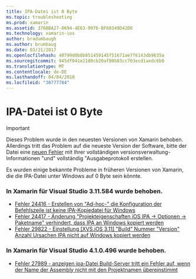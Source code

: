 ```yaml
---
title: IPA-Datei ist 0 Byte
ms.topic: troubleshooting
ms.prod: xamarin
ms.assetid: 376BBA27-8694-4E63-9976-BF60349D42D8
ms.technology: xamarin-ios
author: bradumbaugh
ms.author: brumbaug
ms.date: 03/21/2017
ms.openlocfilehash: 40799d0b8b051459145f51671ae7f6143db9635a
ms.sourcegitcommit: 945df041e2180cb20af08b83cc703ecd1aedc6b0
ms.translationtype: MT
ms.contentlocale: de-DE
ms.lasthandoff: 04/04/2018
ms.locfileid: "30777784"
---
```

# <a name="ipa-file-is-0-bytes"></a>IPA-Datei ist 0 Byte

> [!IMPORTANT]
> Dieses Problem wurde in den neuesten Versionen von Xamarin behoben. Allerdings tritt das Problem auf die neueste Version der Software, bitte der Datei eine [neuen Fehler](~/cross-platform/troubleshooting/questions/howto-file-bug.md) mit Ihrer vollständigen versionsverwaltung-Informationen "und" vollständig "Ausgabeprotokoll erstellen.



Es wurden einige bekannte Probleme in früheren Versionen von Xamarin, die die IPA-Datei unter Windows auf 0 Byte sein könnte. 

### <a name="fixed-in-xamarin-for-visual-studio-311584"></a>In Xamarin für Visual Studio 3.11.584 wurde behoben. 
- [Fehler 24416 - Erstellen von "Ad-hoc-" die Konfiguration der Befehlszeile ist keine IPA-Kopiedatei für Windows](https://bugzilla.xamarin.com/show_bug.cgi?id=24416)
- [Fehler 24417 - Änderung "Projekteigenschaften iOS IPA -> Optionen -> Paketname" verhindert, dass IPA an Windows kopiert werden](https://bugzilla.xamarin.com/show_bug.cgi?id=24417)
- [Fehler 29822 - Einstellung [XVS.iOS 3.11] "Build" Nummer "Version" Anzahl Ursachen IPA nicht auf Windows kopiert werden](https://bugzilla.xamarin.com/show_bug.cgi?id=29822)

### <a name="fixed-in-xamarin-for-visual-studio-410496"></a>In Xamarin für Visual Studio 4.1.0.496 wurde behoben.
- [Fehler 27989 - anzeigen ipa-Datei Build-Server tritt ein Fehler auf, wenn der Name der Assembly nicht mit den Projektnamen übereinstimmt](https://bugzilla.xamarin.com/show_bug.cgi?id=27989)
